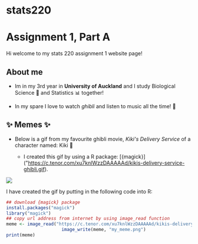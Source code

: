 # stats220

# Assignment 1, Part A 

Hi welcome to my stats 220 assignment 1 website page! 

## About me 

* Im in my 3rd year in **University of Auckland** and I study Biological Science 🌱  and Statistics 📊 together! 

* In my spare I love to watch *ghibli* and listen to music all the time! 💖 

## ✨ Memes ✨

 
* Below is a gif from my favourite ghibli movie, *Kiki's Delivery Service* of a character named: Kiki 💜

  * I created this gif by using a R package: [{magick}] ("https://c.tenor.com/xu7knlWzzDAAAAAd/kikis-delivery-service-ghibli.gif). 

![](https://c.tenor.com/xu7knlWzzDAAAAAd/kikis-delivery-service-ghibli.gif) 

I have created the gif by putting in the following code into R: 

```r 
## download {magick} package 
install.packages("magick")
library("magick")
## copy url address from internet by using image_read function
meme <- image_read("https://c.tenor.com/xu7knlWzzDAAAAAd/kikis-delivery-service-ghibli.gif" &>&
                     image_write(meme, "my_meme.png")
print(meme)
```
